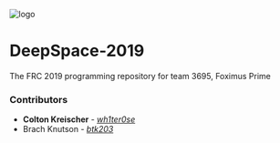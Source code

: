 ![logo](https://github.com/wh1ter0se/PowerUp-2018/blob/master/banner.png?raw=true)

# DeepSpace-2019
The FRC 2019 programming repository for team 3695, Foximus Prime

### Contributors
* **Colton Kreischer** - [*wh1ter0se*](https://github.com/wh1ter0se)
* Brach Knutson - [*btk203*](https://github.com/btk203)
